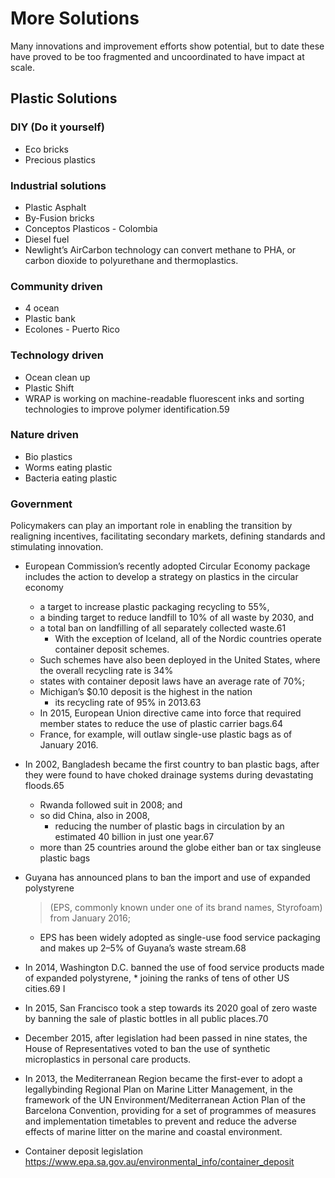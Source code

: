 # More Solutions 

Many innovations and improvement efforts show potential, but to date these have proved to be too fragmented and uncoordinated to have impact at scale. 

## Plastic Solutions 

### DIY (Do it yourself)
* Eco bricks
* Precious plastics 
### Industrial solutions
* Plastic Asphalt  
* By-Fusion  bricks
* Conceptos Plasticos - Colombia 
* Diesel fuel
*  Newlight’s AirCarbon technology can convert methane to PHA, or carbon dioxide to polyurethane and thermoplastics. 
### Community driven
* 4 ocean   
* Plastic bank 
* Ecolones - Puerto Rico
### Technology driven
* Ocean clean up 
* Plastic Shift 
* WRAP is working on machine-readable fluorescent inks and sorting technologies to improve polymer identification.59 

### Nature driven 
* Bio plastics 
* Worms eating plastic
* Bacteria eating plastic 
### Government 

Policymakers can play an important role in enabling the transition by realigning incentives, facilitating secondary markets, defining standards and stimulating innovation.

* European Commission’s recently adopted Circular Economy package includes the action to develop a strategy on plastics in the circular economy

	* a target to increase plastic packaging recycling to 55%,
    * a binding target to reduce landfill to 10% of all waste by 2030, and 
    * a total ban on landfilling of all separately collected waste.61 
	    * With the exception of Iceland, all of the Nordic countries operate container deposit schemes. 
	* Such schemes have also been deployed in the United States, where the overall recycling rate is 34%  
    * states with container deposit laws have an average rate of 70%; 
	* Michigan’s $0.10 deposit is the highest in the nation 
		* its recycling rate of 95% in 2013.63 
    * In 2015, European Union directive came into force that required member states to reduce the use of plastic carrier bags.64 
	* France, for example, will outlaw single-use plastic bags as of January 2016. 

* In 2002, Bangladesh became the first country to ban plastic bags, after they were found to have choked drainage systems during devastating floods.65
	* Rwanda followed suit in 2008; and 
	* so did China, also in 2008,
		* reducing the number of plastic bags in circulation by an estimated 40 billion in just one year.67
	* more than 25 countries around the globe either ban or tax singleuse plastic bags 
	
* Guyana has announced plans to ban the import and use of expanded polystyrene
    > (EPS, commonly known under one of its brand names, Styrofoam) from January 2016; 
    * EPS has been widely adopted as single-use food service packaging and makes up 2–5% of Guyana’s waste stream.68
* In 2014, Washington D.C. banned the use of food service products made of expanded polystyrene, 
		* joining the ranks of tens of other US cities.69 I
* In 2015, San Francisco took a step towards its 2020 goal of zero waste by banning the sale of plastic bottles in all public places.70

* December 2015, after legislation had been passed in nine states, the House of Representatives voted to ban the use of synthetic microplastics in personal care products.

* In 2013, the Mediterranean Region became the first-ever to adopt a legallybinding Regional Plan on Marine Litter Management, in the framework of the UN Environment/Mediterranean Action Plan of the Barcelona Convention, providing for a set of programmes of measures and implementation timetables to prevent and reduce the adverse effects of marine litter on the marine and coastal environment. 

* Container deposit legislation
https://www.epa.sa.gov.au/environmental_info/container_deposit 